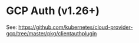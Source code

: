 # GCP Auth (v1.26+)

See: https://github.com/kubernetes/cloud-provider-gcp/tree/master/pkg/clientauthplugin
